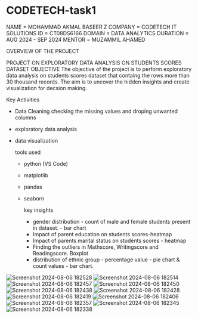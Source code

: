
# CODETECH-task1
NAME = MOHAMMAD AKMAL BASEER Z
COMPANY = CODETECH IT SOLUTIONS
ID = CT08DS6166
DOMAIN = DATA ANALYTICS
DURATION = AUG 2024 - SEP 2024
MENTOR = MUZAMMIL AHAMED

OVERVIEW OF THE PROJECT 

PROJECT ON EXPLORATORY DATA ANALYSIS ON STUDENTS SCORES DATASET
 OBJECTIVE
 The objective of the project is to perform exploratory data analysis on students scores dataset that containg the rows more than 30 thousand records. The aim is to uncover the hidden insights and create visualization for decsion making.

Key Activities
* Data Cleaning checking the missing values and droping unwanted columns
* exploratory data analysis
* data visualization

  tools used
  * python (VS Code)
  * matplotlib
  * pandas
  * seaborn

    key insights
    
    * gender distribution - count of male and female students present in dataset. - bar chart
    * Impact of parent education on students scores-heatmap 
    * Impact of parents marital status on students scores - heatmap
    * Finding the outliers in Mathscore, Writingscore and Readingscore. Boxplot
    * distribution of ethnic group - percentage value - pie chart & count values - bar chart.
    
![Screenshot 2024-08-06 182528](https://github.com/user-attachments/assets/cb839c96-4519-40d0-9fda-95dcdd755095)
![Screenshot 2024-08-06 182514](https://github.com/user-attachments/assets/06d77592-a674-42fa-a00a-32fd347ae1fd)
![Screenshot 2024-08-06 182457](https://github.com/user-attachments/assets/9d596b5e-699b-43c8-a3fc-0b4a7813bc7a)
![Screenshot 2024-08-06 182450](https://github.com/user-attachments/assets/05e329a7-d47c-4c0f-b8c6-85283904f9cc)
![Screenshot 2024-08-06 182438](https://github.com/user-attachments/assets/94bc4f77-e22e-4c11-9b50-981ef2737d99)
![Screenshot 2024-08-06 182428](https://github.com/user-attachments/assets/b9a3816d-9b9c-4985-996d-d656b59c9f9e)
![Screenshot 2024-08-06 182419](https://github.com/user-attachments/assets/2bc40f7a-6296-4ac4-9473-0a716c1d6d8b)
![Screenshot 2024-08-06 182406](https://github.com/user-attachments/assets/a064efc4-ed7f-4261-b949-19581b19d5e2)
![Screenshot 2024-08-06 182357](https://github.com/user-attachments/assets/b9a8e4de-a754-4d50-92fd-f7804b59171f)
![Screenshot 2024-08-06 182345](https://github.com/user-attachments/assets/8f6a7165-70e9-42da-a359-92267ad57b4a)
![Screenshot 2024-08-06 182338](https://github.com/user-attachments/assets/1b95a2e9-0876-461e-82eb-d8e573c571fb)
